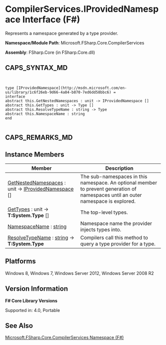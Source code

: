 # CompilerServices.IProvidedNamespace Interface (F#)

Represents a namespace generated by a type provider.

**Namespace/Module Path**: Microsoft.FSharp.Core.CompilerServices

**Assembly**: FSharp.Core (in FSharp.Core.dll)


## CAPS_SYNTAX_MD



```


type [IProvidedNamespace](http://msdn.microsoft.com/en-us/library/1c6f26eb-9d66-4a84-b870-7ed6dd58bbc6) =
interface
abstract this.GetNestedNamespaces : unit -> IProvidedNamespace []
abstract this.GetTypes : unit -> Type []
abstract this.ResolveTypeName : string -> Type
abstract this.NamespaceName : string
end


```



## CAPS_REMARKS_MD

## Instance Members


|Member|Description|
|------|-----------|
|[GetNestedNamespaces](http://msdn.microsoft.com/en-us/library/db115ed5-fa4b-477e-85ed-73bf22af5065) : unit -&gt; [IProvidedNamespace](http://msdn.microsoft.com/en-us/library/1c6f26eb-9d66-4a84-b870-7ed6dd58bbc6) []|The sub-namespaces in this namespace. An optional member to prevent generation of namespaces until an outer namespace is explored.|
|[GetTypes](http://msdn.microsoft.com/en-us/library/1223b112-1193-4373-9370-eaef77b2d773) : unit -&gt; **T:System.Type** []|The top-level types.|
|[NamespaceName](http://msdn.microsoft.com/en-us/library/6df26f65-39bb-45b6-9556-78848df8e974) : [string](http://msdn.microsoft.com/en-us/library/12b97856-ec80-4f70-a018-afb0753f755a)|Namespace name the provider injects types into.|
|[ResolveTypeName](http://msdn.microsoft.com/en-us/library/a2ae63b1-9acf-45a1-91b8-132e5759aa2e) : [string](http://msdn.microsoft.com/en-us/library/12b97856-ec80-4f70-a018-afb0753f755a) -&gt; **T:System.Type**|Compilers call this method to query a type provider for a type.|

## Platforms
Windows 8, Windows 7, Windows Server 2012, Windows Server 2008 R2


## Version Information
**F# Core Library Versions**

Supported in: 4.0, Portable




## See Also
[Microsoft.FSharp.Core.CompilerServices Namespace &#40;F&#35;&#41;](Microsoft.FSharp.Core.CompilerServices+Namespace+%28F%23%29.md)

